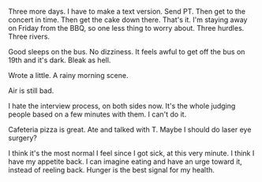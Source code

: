 Three more days. I have to make a text version. Send PT. Then get to the concert in time. Then get the cake down there. That's it. I'm staying away on Friday from the BBQ, so one less thing to worry about. Three hurdles. Three rivers.

Good sleeps on the bus. No dizziness. It feels awful to get off the bus on 19th and it's dark. Bleak as hell.

Wrote a little. A rainy morning scene.

Air is still bad.

I hate the interview process, on both sides now. It's the whole judging people based on a few minutes with them. I can't do it.

Cafeteria pizza is great. Ate and talked with T. Maybe I should do laser eye surgery?

I think it's the most normal I feel since I got sick, at this very minute. I think I have my appetite back. I can imagine eating and have an urge toward it, instead of reeling back. Hunger is the best signal for my health.
